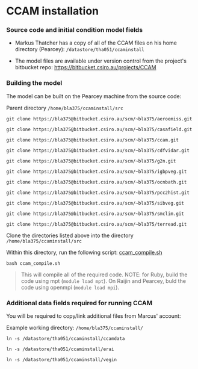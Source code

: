 # CCAM installation

### Source code and initial condition model fields

* Markus Thatcher has a copy of all of the CCAM files on his home directory (Pearcey): `/datastore/tha051/ccaminstall`

* The model files are available under version control from the project's bitbucket repo: https://bitbucket.csiro.au/projects/CCAM

### Building the model

The model can be built on the Pearcey machine from the source code:

Parent directory `/home/bla375/ccaminstall/src`

  `git clone https://bla375@bitbucket.csiro.au/scm/~bla375/aeroemiss.git`

  `git clone https://bla375@bitbucket.csiro.au/scm/~bla375/casafield.git`

  `git clone https://bla375@bitbucket.csiro.au/scm/~bla375/ccam.git`

  `git clone https://bla375@bitbucket.csiro.au/scm/~bla375/cdfvidar.git`

  `git clone https://bla375@bitbucket.csiro.au/scm/~bla375/g2n.git`

  `git clone https://bla375@bitbucket.csiro.au/scm/~bla375/igbpveg.git`

  `git clone https://bla375@bitbucket.csiro.au/scm/~bla375/ocnbath.git`

  `git clone https://bla375@bitbucket.csiro.au/scm/~bla375/pcc2hist.git`

  `git clone https://bla375@bitbucket.csiro.au/scm/~bla375/sibveg.git`

  `git clone https://bla375@bitbucket.csiro.au/scm/~bla375/smclim.git`

  `git clone https://bla375@bitbucket.csiro.au/scm/~bla375/terread.git`

Clone the directories listed above into the directory `/home/bla375/ccaminstall/src`

Within this directory, run the following script: [ccam_compile.sh](https://bitbucket.csiro.au/users/bla375/repos/ccam_code/browse/ccam_compile.sh)

`bash ccam_compile.sh`

> This will compile all of the required code. NOTE: for Ruby, build the code using mpt (`module load mpt`). On Raijin and Pearcey, buld the code using openmpi (`module load mpi`).

### Additional data fields required for running CCAM

You will be required to copy/link additional files from Marcus' account:

Example working directory: `/home/bla375/ccaminstall/`

```
ln -s /datastore/tha051/ccaminstall/ccamdata 

ln -s /datastore/tha051/ccaminstall/erai

ln -s /datastore/tha051/ccaminstall/vegin

```


